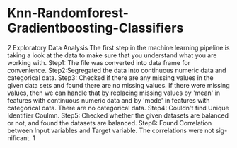 # Knn-Randomforest-Gradientboosting-Classifiers

2 Exploratory Data Analysis
The first step in the machine learning pipeline is taking a look at the data to make sure that you
understand what you are working with.
Step1: The file was converted into data frame for convenience.
Step2:Segregated the data into continuous numeric data and categorical data.
Step3: Checked if there are any missing values in the given data sets and found there are no missing
values. If there were missing values, then we can handle that by replacing missing values by 'mean' in
features with continuous numeric data and by 'mode' in features with categorical data. There are no
categorical data.
Step4: Couldn't find Unique Identifier Coulmn.
Step5: Checked whether the given datasets are balanced or not, and found the datasets are balanced.
Step6: Found Correlation between Input variables and Target variable. The correlations were not sig-
nificant.
1
